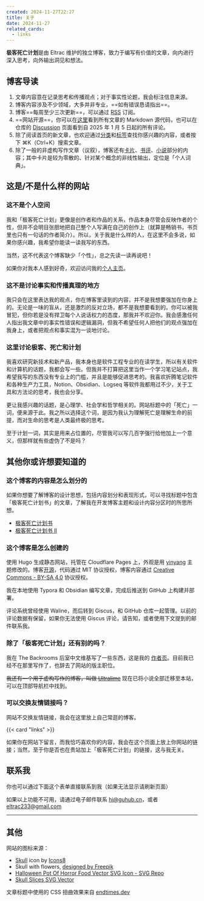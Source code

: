 ```yaml
---
created: 2024-11-27T22:27
title: 关于
date: 2024-11-27
related_cards:
  - links
---
```


**极客死亡计划**是由 Eltrac 维护的独立博客，致力于编写有价值的文章，向内进行深入思考，向外输出洞见和想法。

## 博客导读

1. 文章内容意在记录思考和传播观点；对于事实性论题，我会标注信息来源。
2. 博客内容涉及不少领域，大多并非专业，==如有错误恳请指出==。
3. 博客==每周至少三次更新==，可以通过 [RSS](/cards/my-rss-url/) 订阅。
4. ==网站开源==，你可以在[这里](/categories/)看到所有文章的 Markdown 源代码，也可以在仓库的 [Discussion](https://github.com/BigCoke233/geek-death-project/discussions) 页面看到自 2025 年 1 月 5 日起的所有评论。
5. 除了阅读首页的新文章，也欢迎通过[分类](/categories/)和[标签](/tags/)查找你感兴趣的内容，或者按下 ⌘K（Ctrl+K）搜索文章。
6. 除了一般的非虚构写作文章（议叙），博客还有[卡片](/cards/)、[书评](/library/)、[小说](/fictions/)部分的内容；其中卡片是较为零散的、针对某个概念的非线性输出，定位是「个人词典」。

## 这是/不是什么样的网站

### 这不是个人空间

我和「极客死亡计划」更像是创作者和作品的关系，作品本身尽管会反映作者的个性，但并不会明目张胆地把自己整个人写满在自己的创作上（就算是畅销书，书页里也只有一句话的作者简介）。所以，关于我是什么样的人，在这里不会多说，如果你感兴趣，我希望你能读一读我写的东西。

当然，这不代表这个博客缺少「个性」，总之先读一读再说吧！

如果你对我本人感到好奇，欢迎访问我的[个人主页](https://www.guhub.cn)。

### 这不是讨论事实和传播真理的地方

我只会在这里表达我的观点，你在博客里读到的内容，并不是我想要强加在你身上的。无论是一味的盲从，还是激烈的反对立场，都不是我想要看到的。你可以被我冒犯，但你若是没有捍卫每个人说话权力的态度，那我并不欢迎你。我会感激任何人指出我文章中的事实性错误和逻辑漏洞，但我不希望任何人把他们的观点强加在我身上，或者把观点和事实混为一谈地讨论。

### 这里讨论极客、死亡和计划

我喜欢研究新技术和新产品，我本身也是软件工程专业的在读学生，所以有关软件和计算机的话题，我都会写一些。但我并不打算把这里当作一个学习笔记站点，我希望我写的东西没有专业上的门槛，并且是能够促进思考的。我喜欢折腾笔记软件和各种生产力工具，Notion、Obsidian、Logseq 等软件我都用过不少，关于工具和方法论的思考，我也会分享。

更让我感兴趣的话题，是心理学、社会学和哲学相关的。网站标题中的「死亡」一词，便来源于此。我之所以选择这个词，是因为我认为理解死亡是理解生命的前提，而对生命的思考是人类最终极的思考。

至于计划一词，其实是用来占位置的，尽管我可以写几百字强行给他加上一个意义，但那样就有些虚伪了不是吗？

## 其他你或许想要知道的

### 这个博客的内容是怎么划分的

如果你想要了解博客的设计思想，包括内容划分和表现形式，可以寻找标题中包含「极客死亡计划书」的文章，了解我在开发博客主题和设计内容分区时的所思所想。

- [极客死亡计划书](/posts/极客死亡计划书/)
- [极客死亡计划书 II](/posts/极客死亡计划书-ii/)

### 这个博客是怎么创建的

使用 Hugo 生成静态网站，托管在 Cloudflare Pages 上，外观是用 [yinyang](https://github.com/joway/hugo-theme-yinyang) 主题修改的。博客[开源](https://github.com/BigCoke233/geek-death-project)，代码通过 MIT 协议授权，博客内容通过 [Creative Commons - BY-SA 4.0](https://creativecommons.org/licenses/by-sa/4.0/) 协议授权。

我在本地使用 Typora 和 Obsidian 编写文章，完成后推送到 GitHub 上构建并部署。

评论系统曾经使用 Waline，而后转到 Giscus，和 GitHub 仓库一起管理。以前的评论数据有保留，如果你无法使用 Giscus 评论，请告知，或者使用下文提到的邮件联系我。

### 除了「极客死亡计划」还有别的吗？

我在 The Backrooms 后室中文维基写了一些东西，这是我的 [作者页](https://backrooms-wiki-cn.wikidot.com/author:eltrac)。目前我已经不在那里写作了，也辞去了网站的版主职位。

~~我还有一个用于虚构写作的博客，叫做 [Ultralime](https://www.ultrali.me)~~ 现在已将小说全部迁移至本站，可以在顶部导航栏中找到。

### 可以交换友情链接吗？

网站不交换友情链接，我会在这里放上自己常逛的博客。

{{< card "links" >}}

如果你在网站下留言，而我恰巧喜欢你的内容，我会在这个页面上放上你网站的链接；当然，至于你是否也在贵站加上「极客死亡计划」的链接，这与我无关。

## 联系我

你也可以通过下面这个表单直接联系到我（如果无法显示请刷新页面）

<script data-letterbirduser="eltrac" src="https://letterbird.co/embed/v1.js"></script>

如果以上功能不可用，请通过电子邮件联系 [hi@guhub.cn](mailto:hi@guhub.cn)，或者 [eltrac233@gmail.com](mailto:eltrac233@gmail.com)

---

## 其他

网站的图标来源：

- <a target="_blank" href="https://icons8.com/icon/dFh2MtWbG5FC/skull">Skull</a> icon by <a target="_blank" href="https://icons8.com">Icons8</a>
- Skull with flowers, <a href="http://www.freepik.com">designed by Freepik</a>
- [Halloween Pot Of Horror Food Vector SVG Icon - SVG Repo](https://www.svgrepo.com/svg/11985/halloween-pot-of-horror-food)
- [Skull Slices SVG Vector](https://www.svgrepo.com/svg/321390/skull-slices)

文章标题中使用的 CSS 扭曲效果来自 [endtimes.dev](https://endtimes.dev)
